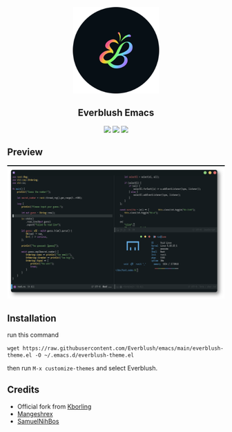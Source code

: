 <div align="center">
 <img src="https://raw.githubusercontent.com/Everblush/assets/main/logo.png" height="200px" width="200px">
</div>

<h2 align="center"> Everblush Emacs </h2> 

<p align="center"> 
<img src="https://img.shields.io/github/issues/Everblush/emacs?color=67b0e8&labelColor=1e2528&style=for-the-badge">
<img src="https://img.shields.io/static/v1?label=license&message=MIT&color=8ccf7e&labelColor=1e2528&style=for-the-badge">
<img src="https://img.shields.io/github/forks/Everblush/emacs?color=e74c4c&labelColor=1e2528&style=for-the-badge"> 
</p>

## Preview

<div align="center">
<img src="https://raw.githubusercontent.com/Everblush/assets/main/emacs/preview.png">
</div>

## Installation

run this command

```
wget https://raw.githubusercontent.com/Everblush/emacs/main/everblush-theme.el -O ~/.emacs.d/everblush-theme.el
```
then run ```M-x customize-themes``` and select Everblush.

## Credits

- Official fork from [Kborling](https://github.com/kborling)
- [Mangeshrex](https://github.com/mangeshrex)
- [SamuelNihBos](https://github.com/samuelnihbos)
